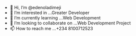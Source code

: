 - 👋 Hi, I’m @edenoladimeji
- 👀 I’m interested in ...Greater Developer
- 🌱 I’m currently learning ...Web Development
- 💞️ I’m looking to collaborate on ...Web Development Project
- 📫 How to reach me ...+234 8100712523

<!---
edenoladimeji/edenoladimeji is a ✨ special ✨ repository because its `README.md` (this file) appears on your GitHub profile.
You can click the Preview link to take a look at your changes.
--->
